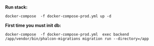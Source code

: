 **Run stack:**
 
 `docker-compose  -f docker-compose-prod.yml up -d`
 
 **First time you must init db:**
 
 `docker-compose  -f docker-compose-prod.yml  exec backend /app/vendor/bin/phalcon-migrations migration run --directory=/app`
 
 